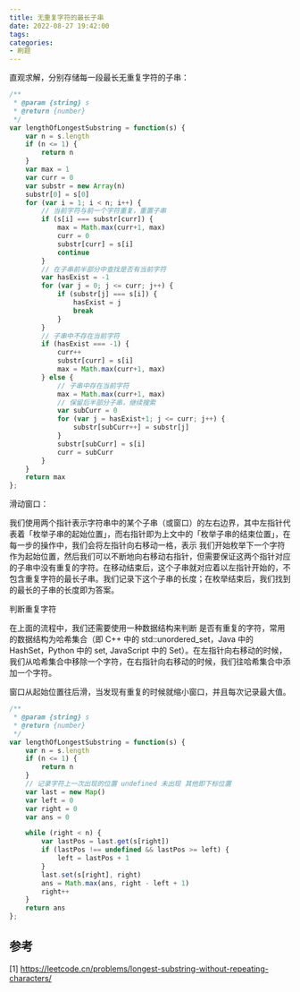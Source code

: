 ```yaml
---
title: 无重复字符的最长子串
date: 2022-08-27 19:42:00
tags:
categories:
- 刷题
---
```


直观求解，分别存储每一段最长无重复字符的子串：
```javascript
/**
 * @param {string} s
 * @return {number}
 */
var lengthOfLongestSubstring = function(s) {
    var n = s.length
    if (n <= 1) {
        return n
    }
    var max = 1
    var curr = 0
    var substr = new Array(n)
    substr[0] = s[0]
    for (var i = 1; i < n; i++) {
        // 当前字符与前一个字符重复，重置子串
        if (s[i] === substr[curr]) {
            max = Math.max(curr+1, max)
            curr = 0
            substr[curr] = s[i]
            continue
        }
        // 在子串前半部分中查找是否有当前字符
        var hasExist = -1
        for (var j = 0; j <= curr; j++) {
            if (substr[j] === s[i]) {
                hasExist = j
                break
            }
        }
        // 子串中不存在当前字符
        if (hasExist === -1) {
            curr++
            substr[curr] = s[i]
            max = Math.max(curr+1, max)
        } else {
            // 子串中存在当前字符
            max = Math.max(curr+1, max)
            // 保留后半部分子串，继续搜索
            var subCurr = 0
            for (var j = hasExist+1; j <= curr; j++) {
                substr[subCurr++] = substr[j]
            }
            substr[subCurr] = s[i]
            curr = subCurr
        }
    }
    return max
};
```

滑动窗口：

我们使用两个指针表示字符串中的某个子串（或窗口）的左右边界，其中左指针代表着「枚举子串的起始位置」，而右指针即为上文中的「枚举子串的结束位置」，在每一步的操作中，我们会将左指针向右移动一格，表示 我们开始枚举下一个字符作为起始位置，然后我们可以不断地向右移动右指针，但需要保证这两个指针对应的子串中没有重复的字符。在移动结束后，这个子串就对应着以左指针开始的，不包含重复字符的最长子串。我们记录下这个子串的长度；在枚举结束后，我们找到的最长的子串的长度即为答案。

判断重复字符

在上面的流程中，我们还需要使用一种数据结构来判断 是否有重复的字符，常用的数据结构为哈希集合（即 C++ 中的 std::unordered_set，Java 中的 HashSet，Python 中的 set, JavaScript 中的 Set）。在左指针向右移动的时候，我们从哈希集合中移除一个字符，在右指针向右移动的时候，我们往哈希集合中添加一个字符。

窗口从起始位置往后滑，当发现有重复的时候就缩小窗口，并且每次记录最大值。

```javascript
/**
 * @param {string} s
 * @return {number}
 */
var lengthOfLongestSubstring = function(s) {
    var n = s.length
    if (n <= 1) {
        return n
    }
    // 记录字符上一次出现的位置 undefined 未出现 其他即下标位置
    var last = new Map()
    var left = 0
    var right = 0
    var ans = 0

    while (right < n) {
        var lastPos = last.get(s[right])
        if (lastPos !== undefined && lastPos >= left) {
            left = lastPos + 1
        }
        last.set(s[right], right)
        ans = Math.max(ans, right - left + 1)
        right++
    }
    return ans
};
```

## 参考
[1] https://leetcode.cn/problems/longest-substring-without-repeating-characters/